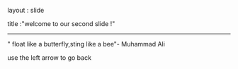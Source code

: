 layout : slide 

title :"welcome to our second slide !"

---

" float like a butterfly,sting like a bee"- Muhammad Ali

use the left arrow to go back 






































